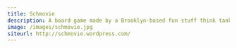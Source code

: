 ```yaml
---
title: Schmovie
description: A board game made by a Brooklyn-based fun stuff think tank! Stocked at Brooklyn Strategist!
image: /images/schmovie.jpg
siteurl: http://schmovie.wordpress.com/
---
```

